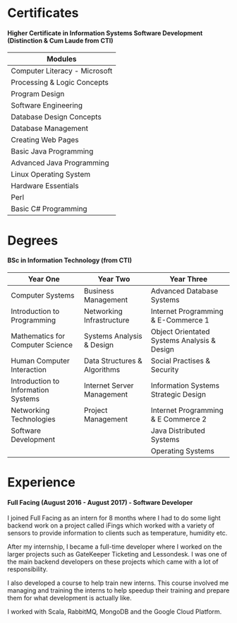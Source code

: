 # Certificates

#### Higher Certificate in Information Systems Software Development (Distinction & Cum Laude from CTI)

| Modules |
| ------- |
| Computer Literacy - Microsoft |
| Processing & Logic Concepts |
| Program Design |
| Software Engineering |
| Database Design Concepts |
| Database Management |
| Creating Web Pages |
| Basic Java Programming |
| Advanced Java Programming |
| Linux Operating System |
| Hardware Essentials |
| Perl |
| Basic C# Programming |
 
 # Degrees
 
 #### BSc in Information Technology (from CTI)
 
 | Year One  | Year Two | Year Three |
 | --------- | -------- | ---------- |
 | Computer Systems | Business Management | Advanced Database Systems |
 | Introduction to Programming | Networking Infrastructure |Internet Programming & E-Commerce 1 |
 | Mathematics for Computer Science | Systems Analysis & Design | Object Orientated Systems Analysis & Design |
 | Human Computer Interaction | Data Structures & Algorithms | Social Practises & Security |
 | Introduction to Information Systems | Internet Server Management | Information Systems Strategic Design |
 | Networking Technologies | Project Management | Internet Programming & E Commerce 2 |
 | Software Development | | Java Distributed Systems |
 | | | Operating Systems |
 
 # Experience
 
 #### Full Facing (August 2016 - August 2017) - Software Developer
 
 I joined Full Facing as an intern for 8 months where I had to do some light backend work on a project called iFings which worked with a variety of sensors to provide information to clients such as temperature, humidity etc.

After my internship, I became a full-time developer where I worked on the larger projects such as GateKeeper Ticketing and Lessondesk. I was one of the main backend developers on these projects which came with a lot of responsibility.

I also developed a course to help train new interns. This course involved me managing and training the interns to help speedup their training and prepare them for what development is actually like.

I worked with Scala, RabbitMQ, MongoDB and the Google Cloud Platform.
